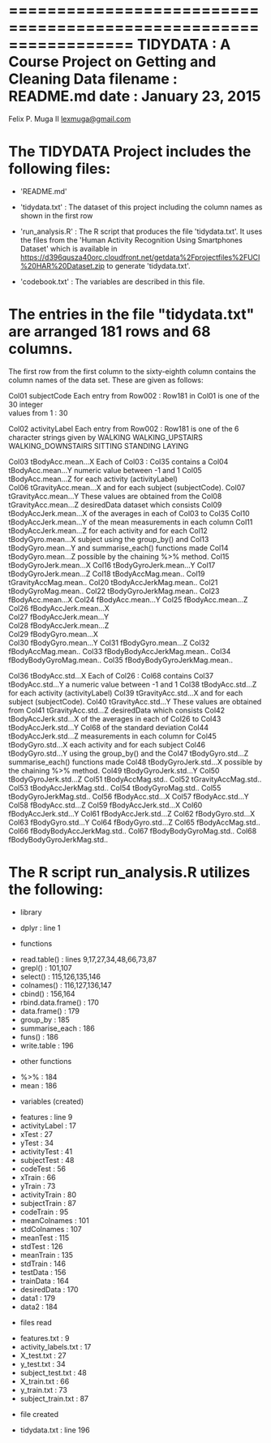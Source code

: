 =================================================================
TIDYDATA    :   A Course Project on Getting and Cleaning Data
filename    :   README.md
date        :   January 23, 2015
=================================================================
Felix P. Muga II
lexmuga@gmail.com

The TIDYDATA Project  includes the following files:
==================================================

- 'README.md'

- 'tidydata.txt'    :   The dataset of this project
                        including the column names as shown in 
                        the first row

- 'run_analysis.R'  :   The R script that produces the file
                        'tidydata.txt'. It uses the files
                        from the 'Human Activity Recognition
                        Using Smartphones Dataset' which is
                        available in 
      https://d396qusza40orc.cloudfront.net/getdata%2Fprojectfiles%2FUCI%20HAR%20Dataset.zip
                        to generate 'tidydata.txt'.

- 'codebook.txt'    :   The variables are described in this file.
    

The entries in the file "tidydata.txt" are arranged 181 rows and 68 columns.
=============================================================================

The first row from the first column to the sixty-eighth column contains the
column names of the data set. These are given as follows:

Col01	subjectCode                     Each entry from Row002 : Row181
                                        in Col01 is one of the 30 integer  
                                        values from 1 : 30 

Col02	activityLabel                   Each entry from Row002 : Row181 is
                                        one of the 6 character strings
                                        given by
                                            WALKING
                                            WALKING_UPSTAIRS
                                            WALKING_DOWNSTAIRS
                                            SITTING
                                            STANDING
                                            LAYING

Col03	tBodyAcc.mean...X               Each of Col03 : Col35 contains a
Col04	tBodyAcc.mean...Y               numeric value between -1 and 1
Col05	tBodyAcc.mean...Z               for each activity (activityLabel)  
Col06	tGravityAcc.mean...X            and for each subject (subjectCode). 
Col07	tGravityAcc.mean...Y            These values are obtained from the
Col08	tGravityAcc.mean...Z            desiredData dataset which consists
Col09	tBodyAccJerk.mean...X           of the averages in each of Col03 to Col35
Col10	tBodyAccJerk.mean...Y           of the mean measurements in each column 
Col11	tBodyAccJerk.mean...Z           for each activity and for each
Col12	tBodyGyro.mean...X              subject using the group_by() and
Col13	tBodyGyro.mean...Y              and summarise_each() functions made
Col14	tBodyGyro.mean...Z              possible by the chaining %>% method.
Col15	tBodyGyroJerk.mean...X 
Col16	tBodyGyroJerk.mean...Y 
Col17	tBodyGyroJerk.mean...Z
Col18	tBodyAccMag.mean.. 
Col19	tGravityAccMag.mean.. 
Col20	tBodyAccJerkMag.mean.. 
Col21	tBodyGyroMag.mean.. 
Col22	tBodyGyroJerkMag.mean.. 
Col23	fBodyAcc.mean...X
Col24	fBodyAcc.mean...Y 
Col25	fBodyAcc.mean...Z 
Col26	fBodyAccJerk.mean...X 		
Col27	fBodyAccJerk.mean...Y 		
Col28	fBodyAccJerk.mean...Z 		
Col29	fBodyGyro.mean...X			
Col30	fBodyGyro.mean...Y 
Col31	fBodyGyro.mean...Z 
Col32	fBodyAccMag.mean.. 
Col33	fBodyBodyAccJerkMag.mean.. 
Col34	fBodyBodyGyroMag.mean.. 
Col35	fBodyBodyGyroJerkMag.mean..

Col36	tBodyAcc.std...X                 Each of Col26 : Col68 contains
Col37	tBodyAcc.std...Y                 a numeric value between -1 and 1
Col38	tBodyAcc.std...Z                 for each activity (activityLabel)
Col39	tGravityAcc.std...X              and for each subject (subjectCode). 
Col40	tGravityAcc.std...Y              These values are obtained from 
Col41	tGravityAcc.std...Z              desiredData  which consists
Col42	tBodyAccJerk.std...X             of the averages in each of Col26 to 
Col43	tBodyAccJerk.std...Y             Col68 of the standard deviation
Col44	tBodyAccJerk.std...Z             measurements in each column for 
Col45	tBodyGyro.std...X                each activity and for each subject
Col46	tBodyGyro.std...Y                using the group_by() and  the
Col47	tBodyGyro.std...Z                summarise_each() functions made
Col48	tBodyGyroJerk.std...X            possible by the chaining %>% method.
Col49	tBodyGyroJerk.std...Y 
Col50	tBodyGyroJerk.std...Z 
Col51	tBodyAccMag.std.. 
Col52	tGravityAccMag.std.. 
Col53	tBodyAccJerkMag.std.. 
Col54	tBodyGyroMag.std.. 
Col55	tBodyGyroJerkMag.std..
Col56	fBodyAcc.std...X 
Col57	fBodyAcc.std...Y 
Col58	fBodyAcc.std...Z 
Col59	fBodyAccJerk.std...X 
Col60	fBodyAccJerk.std...Y 
Col61	fBodyAccJerk.std...Z 
Col62	fBodyGyro.std...X
Col63	fBodyGyro.std...Y 
Col64	fBodyGyro.std...Z 
Col65	fBodyAccMag.std.. 
Col66	fBodyBodyAccJerkMag.std.. 
Col67	fBodyBodyGyroMag.std.. 
Col68	fBodyBodyGyroJerkMag.std..


The R script run_analysis.R utilizes the following:
===============================================================

* library    
-   dplyr               :   line    1

* functions  
-   read.table()        :   lines   9,17,27,34,48,66,73,87
-   grepl()             :           101,107
-   select()            :           115,126,135,146
-   colnames()          :           116,127,136,147
-   cbind()             :           156,164
-   rbind.data.frame()  :           170
-   data.frame()        :           179
-   group_by            :           185
-   summarise_each      :           186
-   funs()              :           186
-   write.table         :           196

* other functions
-   %>%                 :           184
-   mean                :           186

* variables (created)
-   features            :   line    9
-   activityLabel       :           17
-   xTest               :           27
-   yTest               :           34
-   activityTest        :           41
-   subjectTest         :           48
-   codeTest            :           56
-   xTrain              :           66
-   yTrain              :           73
-   activityTrain       :           80
-   subjectTrain        :           87
-   codeTrain           :           95
-   meanColnames        :           101
-   stdColnames         :           107
-   meanTest            :           115
-   stdTest             :           126
-   meanTrain           :           135
-   stdTrain            :           146
-   testData            :           156
-   trainData           :           164
-   desiredData         :           170
-   data1               :           179
-   data2               :           184

* files read
-   features.txt        :           9
-   activity_labels.txt :           17
-   X_test.txt          :           27
-   y_test.txt          :           34
-   subject_test.txt    :           48
-   X_train.txt         :           66
-   y_train.txt         :           73
-   subject_train.txt   :           87

* file created
-   tidydata.txt        : line      196
